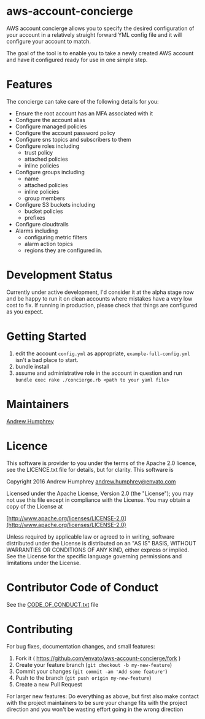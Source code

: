 # aws-account-concierge

AWS account concierge allows you to specify the desired configuration 
of your account in a relatively straight forward YML config file and 
it will configure your account to match.

The goal of the tool is to enable you to take a newly created 
AWS account and have it configured ready for use in one simple
step.

# Features

The concierge can take care of the following details for you:

- Ensure the root account has an MFA associated with it
- Configure the account alias
- Configure managed policies
- Configure the account password policy
- Configure sns topics and subscribers to them
- Configure roles including
  - trust policy
  - attached policies
  - inline policies
- Configure groups including
  - name
  - attached policies
  - inline policies
  - group members
- Configure S3 buckets including
  - bucket policies
  - prefixes
- Configure cloudtrails
- Alarms including
  - configuring metric filters
  - alarm action topics
  - regions they are configured in.
  
# Development Status

Currently under active development, I'd consider it at the alpha stage now and be happy to run it on clean accounts where mistakes have a very low cost to fix.  If running in production, please check that things are configured as you expect.


# Getting Started

1.  edit the account `config.yml` as appropriate, `example-full-config.yml` isn't a bad place to start.
2.  bundle install
3.  assume and administrative role in the account in question and  run ```bundle exec rake ./concierge.rb <path to your yaml file>```

# Maintainers

[Andrew Humphrey](https://github.com/andrewjhumphrey)

# Licence

This software is provider to you under the terms of the Apache 2.0 licence, see the LICENCE.txt file for details, but for clarity.  This software is 

Copyright 2016 Andrew Humphrey andrew.humphrey@envato.com

Licensed under the Apache License, Version 2.0 (the "License");
you may not use this file except in compliance with the License.
You may obtain a copy of the License at

[http://www.apache.org/licenses/LICENSE-2.0](http://www.apache.org/licenses/LICENSE-2.0)

Unless required by applicable law or agreed to in writing, software
distributed under the License is distributed on an "AS IS" BASIS,
WITHOUT WARRANTIES OR CONDITIONS OF ANY KIND, either express or implied.
See the License for the specific language governing permissions and
limitations under the License. 

# Contributor Code of Conduct

See the [CODE_OF_CONDUCT.txt](https://github.com/envato/stack_master/blob/master/CODE_OF_CONDUCT.txt) file


# Contributing

For bug fixes, documentation changes, and small features:  
1. Fork it ( https://github.com/envato/aws-account-concierge/fork )  
2. Create your feature branch (`git checkout -b my-new-feature`)  
3. Commit your changes (`git commit -am 'Add some feature'`)  
4. Push to the branch (`git push origin my-new-feature`)  
5. Create a new Pull Request  

For larger new features: Do everything as above, but first also make contact with the project maintainers to be sure your change fits with the project direction and you won't be wasting effort going in the wrong direction

